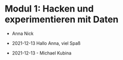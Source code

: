 # Modul 1: Hacken und experimentieren mit Daten
- Anna Nick

- 2021-12-13 Hallo Anna, viel Spaß

- 2021-12-13 - Michael Kubina

